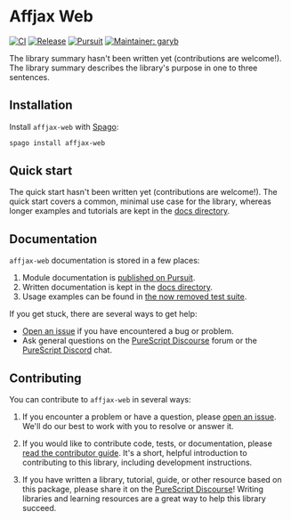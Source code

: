 # Affjax Web

[![CI](https://github.com/purescript-contrib/purescript-affjax-web/workflows/CI/badge.svg?branch=main)](https://github.com/purescript-contrib/purescript-affjax-web/actions?query=workflow%3ACI+branch%3Amain)
[![Release](https://img.shields.io/github/release/purescript-contrib/purescript-affjax-web.svg)](https://github.com/purescript-contrib/purescript-affjax-web/releases)
[![Pursuit](https://pursuit.purescript.org/packages/purescript-affjax-web/badge)](https://pursuit.purescript.org/packages/purescript-affjax-web)
[![Maintainer: garyb](https://img.shields.io/badge/maintainer-garyb-teal.svg)](https://github.com/garyb)

The library summary hasn't been written yet (contributions are welcome!). The library summary describes the library's purpose in one to three sentences.

## Installation

Install `affjax-web` with [Spago](https://github.com/purescript/spago):

```sh
spago install affjax-web
```

## Quick start

The quick start hasn't been written yet (contributions are welcome!). The quick start covers a common, minimal use case for the library, whereas longer examples and tutorials are kept in the [docs directory](./docs).

## Documentation

`affjax-web` documentation is stored in a few places:

1. Module documentation is [published on Pursuit](https://pursuit.purescript.org/packages/purescript-affjax-web).
2. Written documentation is kept in the [docs directory](./docs).
3. Usage examples can be found in [the now removed test suite](https://github.com/purescript-contrib/purescript-affjax-web/tree/3daabd4363c11b72c121537feeb84eeadbd5b93d/test).

If you get stuck, there are several ways to get help:

- [Open an issue](https://github.com/purescript-contrib/purescript-affjax-web/issues) if you have encountered a bug or problem.
- Ask general questions on the [PureScript Discourse](https://discourse.purescript.org) forum or the [PureScript Discord](https://discord.com/invite/sMqwYUbvz6) chat.

## Contributing

You can contribute to `affjax-web` in several ways:

1. If you encounter a problem or have a question, please [open an issue](https://github.com/purescript-contrib/purescript-affjax-web/issues). We'll do our best to work with you to resolve or answer it.

2. If you would like to contribute code, tests, or documentation, please [read the contributor guide](./CONTRIBUTING.md). It's a short, helpful introduction to contributing to this library, including development instructions.

3. If you have written a library, tutorial, guide, or other resource based on this package, please share it on the [PureScript Discourse](https://discourse.purescript.org)! Writing libraries and learning resources are a great way to help this library succeed.
